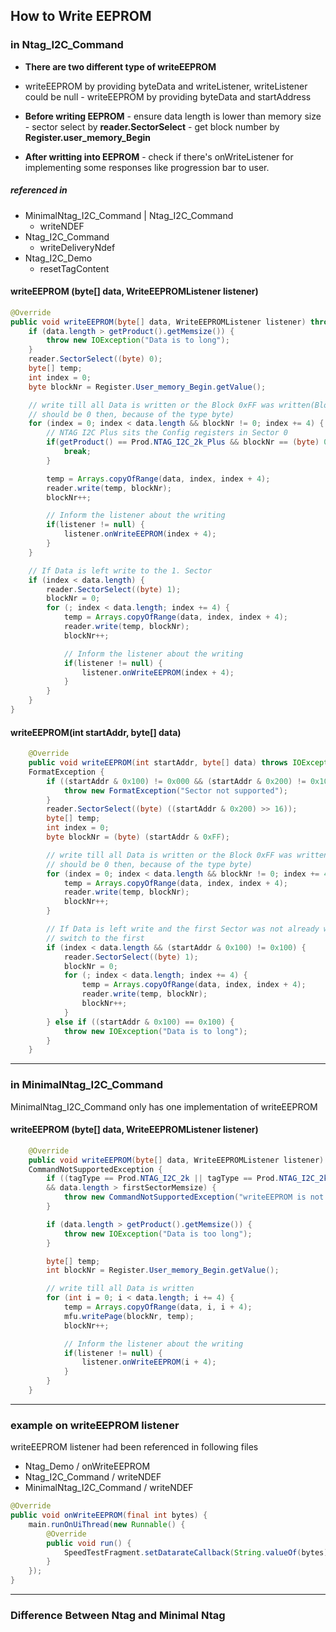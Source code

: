 


## How to Write EEPROM

### in Ntag_I2C_Command

 - **There are two different type of writeEEPROM**
	   
- writeEEPROM by providing byteData and writeListener, writeListener could be null
	   - writeEEPROM by providing byteData and startAddress
   
 - **Before writing EEPROM**
	   - ensure data length is lower than memory size
	   - sector select by **reader.SectorSelect**
	   - get block number by **Register.user_memory_Begin**
   
 - **After writting into EEPROM**
	   - check if there's onWriteListener for implementing some responses like progression bar to user.

##### referenced in
- MinimalNtag_I2C_Command | Ntag_I2C_Command
	- writeNDEF
- Ntag_I2C_Command
	- writeDeliveryNdef
- Ntag_I2C_Demo
	- resetTagContent


#### writeEEPROM (byte[] data, WriteEEPROMListener listener)
```java
@Override  
public void writeEEPROM(byte[] data, WriteEEPROMListener listener) throws IOException, FormatException {  
	if (data.length > getProduct().getMemsize()) {  
		throw new IOException("Data is to long");  
	}  
	reader.SectorSelect((byte) 0);  
	byte[] temp;  
	int index = 0;  
	byte blockNr = Register.User_memory_Begin.getValue();  

	// write till all Data is written or the Block 0xFF was written(BlockNr  
	// should be 0 then, because of the type byte)  
	for (index = 0; index < data.length && blockNr != 0; index += 4) {  
		// NTAG I2C Plus sits the Config registers in Sector 0  
		if(getProduct() == Prod.NTAG_I2C_2k_Plus && blockNr == (byte) 0xE2) {  
			break;  
		}  

		temp = Arrays.copyOfRange(data, index, index + 4);  
		reader.write(temp, blockNr);  
		blockNr++;  

		// Inform the listener about the writing  
		if(listener != null) {  
			listener.onWriteEEPROM(index + 4);  
		}  
	}  

	// If Data is left write to the 1. Sector  
	if (index < data.length) {  
		reader.SectorSelect((byte) 1);  
		blockNr = 0;  
		for (; index < data.length; index += 4) {  
			temp = Arrays.copyOfRange(data, index, index + 4);  
			reader.write(temp, blockNr);  
			blockNr++;  

			// Inform the listener about the writing  
			if(listener != null) {  
				listener.onWriteEEPROM(index + 4);  
			}  
		}  
	}  
}
```



#### writeEEPROM(int startAddr, byte[] data)
```java
	@Override  
	public void writeEEPROM(int startAddr, byte[] data) throws IOException,  
	FormatException {  
		if ((startAddr & 0x100) != 0x000 && (startAddr & 0x200) != 0x100) {  
			throw new FormatException("Sector not supported");  
		}  
		reader.SectorSelect((byte) ((startAddr & 0x200) >> 16));  
		byte[] temp;  
		int index = 0;  
		byte blockNr = (byte) (startAddr & 0xFF);  

		// write till all Data is written or the Block 0xFF was written(BlockNr  
		// should be 0 then, because of the type byte)  
		for (index = 0; index < data.length && blockNr != 0; index += 4) {  
			temp = Arrays.copyOfRange(data, index, index + 4);  
			reader.write(temp, blockNr);  
			blockNr++;  
		}  

		// If Data is left write and the first Sector was not already written  
		// switch to the first  
		if (index < data.length && (startAddr & 0x100) != 0x100) {  
			reader.SectorSelect((byte) 1);  
			blockNr = 0;  
			for (; index < data.length; index += 4) {  
				temp = Arrays.copyOfRange(data, index, index + 4);  
				reader.write(temp, blockNr);  
				blockNr++;  
			}  
		} else if ((startAddr & 0x100) == 0x100) {  
			throw new IOException("Data is to long");  
		}  
	}
```
-------------

### in MinimalNtag_I2C_Command
MinimalNtag_I2C_Command only has one implementation of writeEEPROM
#### writeEEPROM (byte[] data, WriteEEPROMListener listener)
```java
	@Override  
	public void writeEEPROM(byte[] data, WriteEEPROMListener listener) throws IOException, FormatException,  
	CommandNotSupportedException {  
		if ((tagType == Prod.NTAG_I2C_2k || tagType == Prod.NTAG_I2C_2k_Plus)  
		&& data.length > firstSectorMemsize) {  
			throw new CommandNotSupportedException("writeEEPROM is not Supported for this Phone, with Data bigger then First Sector("+ firstSectorMemsize + " Bytes)");  
		}  

		if (data.length > getProduct().getMemsize()) {  
			throw new IOException("Data is too long");  
		}  

		byte[] temp;  
		int blockNr = Register.User_memory_Begin.getValue();  

		// write till all Data is written  
		for (int i = 0; i < data.length; i += 4) {  
			temp = Arrays.copyOfRange(data, i, i + 4);  
			mfu.writePage(blockNr, temp);  
			blockNr++;  

			// Inform the listener about the writing  
			if(listener != null) {  
				listener.onWriteEEPROM(i + 4);  
			}  
		}  
	}
```

-------------

### example on writeEEPROM listener
writeEEPROM listener had been referenced in following files
- Ntag_Demo / onWriteEEPROM
- Ntag_I2C_Command / writeNDEF
- MinimalNtag_I2C_Command / writeNDEF
```java
@Override  
public void onWriteEEPROM(final int bytes) {  
	main.runOnUiThread(new Runnable() {  
		@Override  
		public void run() {  
			SpeedTestFragment.setDatarateCallback(String.valueOf(bytes) + " Bytes written");  
		}  
	});  
}

```
--------------

### Difference Between Ntag and Minimal Ntag

<!--stackedit_data:
eyJoaXN0b3J5IjpbLTgwNTUzMTgxXX0=
-->